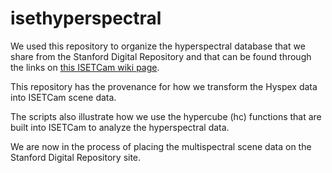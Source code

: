 # isethyperspectral

We used this repository to organize the hyperspectral database that we share from the Stanford Digital Repository and that can be found through the links on [this ISETCam wiki page](https://github.com/ISET/isetcam/wiki/Spectral-scene-database). 

This repository has the provenance for how we transform the Hyspex data into ISETCam scene data. 

The scripts also illustrate how we use the hypercube (hc) functions that are built into ISETCam to analyze the hyperspectral data.

We are now in the process of placing the multispectral scene data on the Stanford Digital Repository site.
